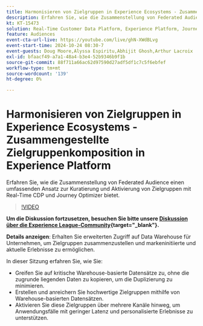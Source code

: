 ```yaml
---
title: Harmonisieren von Zielgruppen in Experience Ecosystems - Zusammengestellte Zielgruppenkomposition in Experience Platform
description: Erfahren Sie, wie die Zusammenstellung von Federated Audience einen umfassenden Ansatz zur Kuratierung und Aktivierung von Zielgruppen mit Real-Time CDP und Journey Optimizer bietet.
kt: KT-15473
solution: Real-Time Customer Data Platform, Experience Platform, Journey Optimizer
feature: Audiences
event-cta-url-live: https://youtube.com/live/ghN-XWdBLvg
event-start-time: 2024-10-24 08:30-7
event-guests: Doug Moore,Alyssa Espiritu,Abhijit Ghosh,Arthur Lacroix
exl-id: bfaacf49-a7a1-48a4-b3e4-52b9346b9f1b
source-git-commit: 88f711a66ac62d97590d27adf5df1c7c5f6ebfef
workflow-type: tm+mt
source-wordcount: '139'
ht-degree: 0%

---
```


# Harmonisieren von Zielgruppen in Experience Ecosystems - Zusammengestellte Zielgruppenkomposition in Experience Platform

Erfahren Sie, wie die Zusammenstellung von Federated Audience einen umfassenden Ansatz zur Kuratierung und Aktivierung von Zielgruppen mit Real-Time CDP und Journey Optimizer bietet.

>[!VIDEO](https://video.tv.adobe.com/v/3436457/?quality=12&learn=on)

**Um die Diskussion fortzusetzen, besuchen Sie bitte unsere [Diskussion über die Experience League-Community](https://experienceleaguecommunities.adobe.com/t5/adobe-experience-platform/adobe-experience-league-live-harmonize-audiences-in-experience/m-p/718976#M636){target="_blank"}.**

**Details anzeigen**:
Erhalten Sie erweiterten Zugriff auf Data Warehouse für Unternehmen, um Zielgruppen zusammenzustellen und markeninitiierte und aktuelle Erlebnisse zu ermöglichen.

In dieser Sitzung erfahren Sie, wie Sie:

* Greifen Sie auf kritische Warehouse-basierte Datensätze zu, ohne die zugrunde liegenden Daten zu kopieren, um die Duplizierung zu minimieren.
* Erstellen und anreichern Sie hochwertige Zielgruppen mithilfe von Warehouse-basierten Datensätzen.
* Aktivieren Sie diese Zielgruppen über mehrere Kanäle hinweg, um Anwendungsfälle mit geringer Latenz und personalisierte Erlebnisse zu unterstützen.
